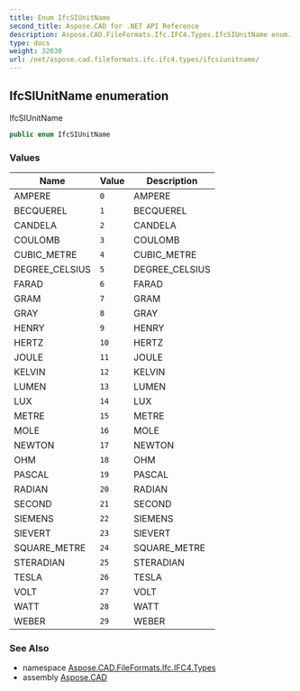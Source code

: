 ```yaml
---
title: Enum IfcSIUnitName
second_title: Aspose.CAD for .NET API Reference
description: Aspose.CAD.FileFormats.Ifc.IFC4.Types.IfcSIUnitName enum. IfcSIUnitName
type: docs
weight: 32030
url: /net/aspose.cad.fileformats.ifc.ifc4.types/ifcsiunitname/
---
```

## IfcSIUnitName enumeration

IfcSIUnitName

```csharp
public enum IfcSIUnitName
```

### Values

| Name | Value | Description |
| --- | --- | --- |
| AMPERE | `0` | AMPERE |
| BECQUEREL | `1` | BECQUEREL |
| CANDELA | `2` | CANDELA |
| COULOMB | `3` | COULOMB |
| CUBIC_METRE | `4` | CUBIC_METRE |
| DEGREE_CELSIUS | `5` | DEGREE_CELSIUS |
| FARAD | `6` | FARAD |
| GRAM | `7` | GRAM |
| GRAY | `8` | GRAY |
| HENRY | `9` | HENRY |
| HERTZ | `10` | HERTZ |
| JOULE | `11` | JOULE |
| KELVIN | `12` | KELVIN |
| LUMEN | `13` | LUMEN |
| LUX | `14` | LUX |
| METRE | `15` | METRE |
| MOLE | `16` | MOLE |
| NEWTON | `17` | NEWTON |
| OHM | `18` | OHM |
| PASCAL | `19` | PASCAL |
| RADIAN | `20` | RADIAN |
| SECOND | `21` | SECOND |
| SIEMENS | `22` | SIEMENS |
| SIEVERT | `23` | SIEVERT |
| SQUARE_METRE | `24` | SQUARE_METRE |
| STERADIAN | `25` | STERADIAN |
| TESLA | `26` | TESLA |
| VOLT | `27` | VOLT |
| WATT | `28` | WATT |
| WEBER | `29` | WEBER |

### See Also

* namespace [Aspose.CAD.FileFormats.Ifc.IFC4.Types](../../aspose.cad.fileformats.ifc.ifc4.types/)
* assembly [Aspose.CAD](../../)


